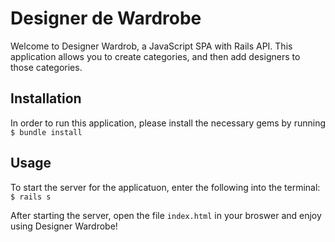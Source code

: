 # Designer de Wardrobe

Welcome to Designer Wardrob, a JavaScript SPA with Rails API. This application allows you to create categories, and then add designers to those categories.

## Installation

In order to run this application, please install the necessary gems by running
``$ bundle install``

## Usage

To start the server for the applicatuon, enter the following into the terminal:
``$ rails s``

After starting the server, open the file ``index.html`` in your broswer and enjoy using Designer Wardrobe!

